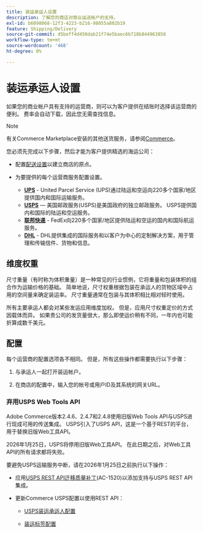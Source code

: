 ```yaml
---
title: 装运承运人设置
description: 了解您的商店对商业运送帐户的支持。
exl-id: b6098068-12f3-4223-b216-98055a802b19
feature: Shipping/Delivery
source-git-commit: d5beff4d450dab21f74e5baec6b718b844963858
workflow-type: tm+mt
source-wordcount: '468'
ht-degree: 0%

---
```


# 装运承运人设置

如果您的商业帐户具有支持的运营商，则可以为客户提供在结账时选择该运营商的便利。 费率会自动下载，因此您无需查找信息。

>[!NOTE]
>
>有关Commerce Marketplace安装的其他送货服务，请参阅[Commerce](../getting-started/commerce-marketplace.md)。

您必须先完成以下步骤，然后才能为客户提供精选的海运公司：

- 配置[配送设置](shipping-settings.md)以建立商店的原点。

- 为要提供的每个运营商服务配置设置。

   - [**UPS**](ups.md) - United Parcel Service (UPS)通过陆运和空运向220多个国家/地区提供国内和国际运输服务。
   - [**USPS**](usps.md) — 美国邮政服务(USPS)是美国政府的独立邮政服务。 USPS提供国内和国际的陆运和空运服务。
   - [**联邦快递**](fedex.md) - FedEx向220多个国家/地区提供陆运和空运的国内和国际航运服务。
   - [**DHL**](dhl.md) - DHL提供集成的国际服务和以客户为中心的定制解决方案，用于管理和传输信件、货物和信息。

## 维度权重

尺寸重量（有时称为体积重量）是一种常见的行业惯例，它将重量和包装体积的组合作为运输价格的基础。 简单地说，尺寸权重根据包装在承运人的货物区域中占用的空间量来确定装运率。 尺寸重量通常在包装与其体积相比相对轻时使用。

所有主要承运人都会对某些发运应用维度加权。 但是，应用尺寸权重定价的方式因载体而异。 如果贵公司的发货量很大，那么即使运价稍有不同，一年内也可能折算成数千美元。

## 配置

每个运营商的配置选项各不相同。 但是，所有这些操作都需要执行以下步骤：

1. 与承运人一起打开装运帐户。

1. 在商店的配置中，输入您的帐号或用户ID及其系统的网关URL。

### 弃用USPS Web Tools API

Adobe Commerce版本2.4.6、2.4.7和2.4.8使用旧版Web Tools API与USPS进行现成可用的传送集成。 USPS引入了USPS API，这是一个基于REST的平台，用于替换旧版Web工具API。

2026年1月25日，USPS将停用旧版Web工具API。 在此日期之后，对Web工具API的所有请求都将失败。

要避免USPS运输服务中断，请在2026年1月25日之前执行以下操作：

- 应用[USPS REST API迁移质量补丁](https://experienceleague.adobe.com/docs/commerce-knowledge-base/kb/troubleshooting/known-issues-patches-attached/usps-rest-api-migration-patch.html)&#x200B;(AC-1520)以添加支持与USPS REST API集成。

- 更新Commerce USPS配置以使用REST API：

   - [USPS装运承运人配置](usps.md)

   - [装运标签配置](shipping-label-create.md)

